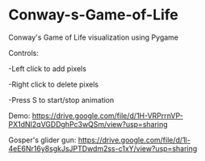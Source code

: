 # Conway-s-Game-of-Life
Conway's Game of Life visualization using Pygame

Controls:

-Left click to add pixels

-Right click to delete pixels

-Press S to start/stop animation

Demo: https://drive.google.com/file/d/1H-VRPrrnVP-PX1dNI2qVGDDghPc3wQSm/view?usp=sharing

Gosper's glider gun: https://drive.google.com/file/d/1l-4eE6Nr16y8sgkJsJPTDwdm2ss-c1xY/view?usp=sharing

